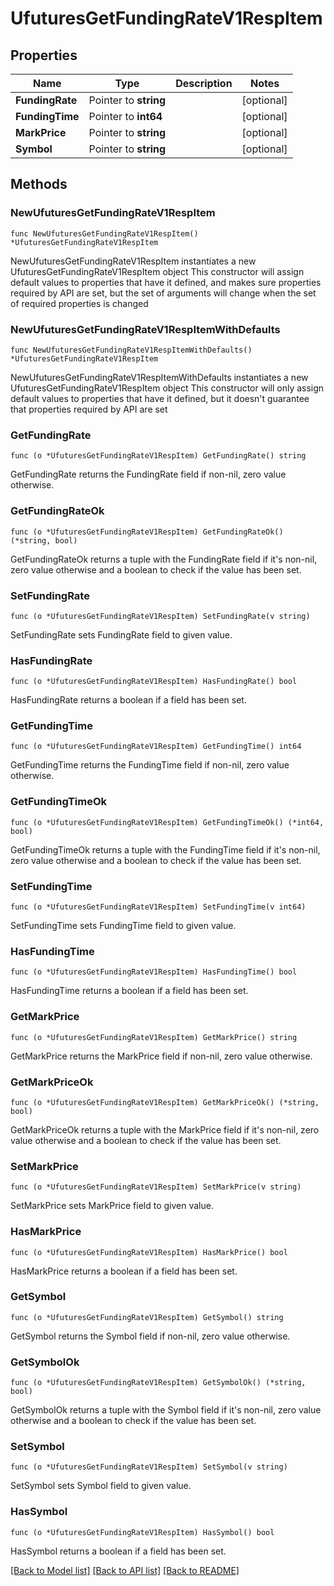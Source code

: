 # UfuturesGetFundingRateV1RespItem

## Properties

Name | Type | Description | Notes
------------ | ------------- | ------------- | -------------
**FundingRate** | Pointer to **string** |  | [optional] 
**FundingTime** | Pointer to **int64** |  | [optional] 
**MarkPrice** | Pointer to **string** |  | [optional] 
**Symbol** | Pointer to **string** |  | [optional] 

## Methods

### NewUfuturesGetFundingRateV1RespItem

`func NewUfuturesGetFundingRateV1RespItem() *UfuturesGetFundingRateV1RespItem`

NewUfuturesGetFundingRateV1RespItem instantiates a new UfuturesGetFundingRateV1RespItem object
This constructor will assign default values to properties that have it defined,
and makes sure properties required by API are set, but the set of arguments
will change when the set of required properties is changed

### NewUfuturesGetFundingRateV1RespItemWithDefaults

`func NewUfuturesGetFundingRateV1RespItemWithDefaults() *UfuturesGetFundingRateV1RespItem`

NewUfuturesGetFundingRateV1RespItemWithDefaults instantiates a new UfuturesGetFundingRateV1RespItem object
This constructor will only assign default values to properties that have it defined,
but it doesn't guarantee that properties required by API are set

### GetFundingRate

`func (o *UfuturesGetFundingRateV1RespItem) GetFundingRate() string`

GetFundingRate returns the FundingRate field if non-nil, zero value otherwise.

### GetFundingRateOk

`func (o *UfuturesGetFundingRateV1RespItem) GetFundingRateOk() (*string, bool)`

GetFundingRateOk returns a tuple with the FundingRate field if it's non-nil, zero value otherwise
and a boolean to check if the value has been set.

### SetFundingRate

`func (o *UfuturesGetFundingRateV1RespItem) SetFundingRate(v string)`

SetFundingRate sets FundingRate field to given value.

### HasFundingRate

`func (o *UfuturesGetFundingRateV1RespItem) HasFundingRate() bool`

HasFundingRate returns a boolean if a field has been set.

### GetFundingTime

`func (o *UfuturesGetFundingRateV1RespItem) GetFundingTime() int64`

GetFundingTime returns the FundingTime field if non-nil, zero value otherwise.

### GetFundingTimeOk

`func (o *UfuturesGetFundingRateV1RespItem) GetFundingTimeOk() (*int64, bool)`

GetFundingTimeOk returns a tuple with the FundingTime field if it's non-nil, zero value otherwise
and a boolean to check if the value has been set.

### SetFundingTime

`func (o *UfuturesGetFundingRateV1RespItem) SetFundingTime(v int64)`

SetFundingTime sets FundingTime field to given value.

### HasFundingTime

`func (o *UfuturesGetFundingRateV1RespItem) HasFundingTime() bool`

HasFundingTime returns a boolean if a field has been set.

### GetMarkPrice

`func (o *UfuturesGetFundingRateV1RespItem) GetMarkPrice() string`

GetMarkPrice returns the MarkPrice field if non-nil, zero value otherwise.

### GetMarkPriceOk

`func (o *UfuturesGetFundingRateV1RespItem) GetMarkPriceOk() (*string, bool)`

GetMarkPriceOk returns a tuple with the MarkPrice field if it's non-nil, zero value otherwise
and a boolean to check if the value has been set.

### SetMarkPrice

`func (o *UfuturesGetFundingRateV1RespItem) SetMarkPrice(v string)`

SetMarkPrice sets MarkPrice field to given value.

### HasMarkPrice

`func (o *UfuturesGetFundingRateV1RespItem) HasMarkPrice() bool`

HasMarkPrice returns a boolean if a field has been set.

### GetSymbol

`func (o *UfuturesGetFundingRateV1RespItem) GetSymbol() string`

GetSymbol returns the Symbol field if non-nil, zero value otherwise.

### GetSymbolOk

`func (o *UfuturesGetFundingRateV1RespItem) GetSymbolOk() (*string, bool)`

GetSymbolOk returns a tuple with the Symbol field if it's non-nil, zero value otherwise
and a boolean to check if the value has been set.

### SetSymbol

`func (o *UfuturesGetFundingRateV1RespItem) SetSymbol(v string)`

SetSymbol sets Symbol field to given value.

### HasSymbol

`func (o *UfuturesGetFundingRateV1RespItem) HasSymbol() bool`

HasSymbol returns a boolean if a field has been set.


[[Back to Model list]](../README.md#documentation-for-models) [[Back to API list]](../README.md#documentation-for-api-endpoints) [[Back to README]](../README.md)


